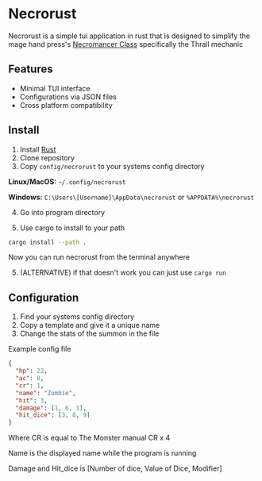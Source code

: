 # Necrorust
Necrorust is a simple tui application in rust that is designed to simplify the mage hand press's [Necromancer Class](https://magehandpress.com/2022/09/necromancer-base-class.html) specifically the Thrall mechanic

## Features
- Minimal TUI interface
- Configurations via JSON files
- Cross platform compatibility

## Install 
1. Install [Rust](https://www.rust-lang.org/tools/install)
2. Clone repository
3. Copy `config/necrorust` to your systems config directory

**Linux/MacOS:** `~/.config/necrorust`

**Windows:** `C:\Users\[Username]\AppData\necrorust` or `%APPDATA%\necrorust`

4. Go into program directory

5. Use cargo to install to your path
```bash
cargo install --path .
```
Now you can run necrorust from the terminal anywhere

5. (ALTERNATIVE) if that doesn't work you can just use `cargo run`

## Configuration
1. Find your systems config directory
2. Copy a template and give it a unique name
3. Change the stats of the summon in the file

Example config file

```json
{
  "hp": 22,
  "ac": 8,
  "cr": 1,
  "name": "Zombie",
  "hit": 3,
  "damage": [1, 6, 1],
  "hit_dice": [3, 8, 9]
} 
```

Where CR is equal to The Monster manual CR x 4

Name is the displayed name while the program is running

Damage and Hit_dice is [Number of dice, Value of Dice, Modifier]
